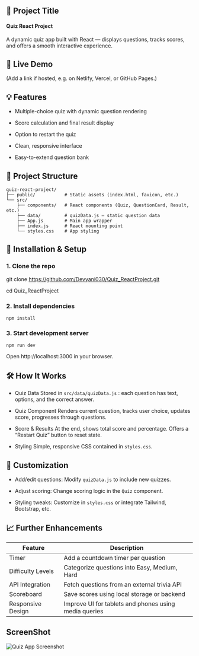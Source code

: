 ## 🎯 Project Title
#### Quiz React Project
A dynamic quiz app built with React — displays questions, tracks scores, and offers a smooth interactive experience.

## 🚀 Live Demo
(Add a link if hosted, e.g. on Netlify, Vercel, or GitHub Pages.)

## 💡 Features
- Multiple-choice quiz with dynamic question rendering

- Score calculation and final result display

- Option to restart the quiz

- Clean, responsive interface

- Easy-to-extend question bank

## 📁 Project Structure
```
quiz-react-project/
├── public/           # Static assets (index.html, favicon, etc.)
└── src/
    ├── components/   # React components (Quiz, QuestionCard, Result, etc.)
    ├── data/         # quizData.js – static question data
    ├── App.js        # Main app wrapper
    ├── index.js      # React mounting point
    └── styles.css    # App styling
```
## 🔧 Installation & Setup

### 1. Clone the repo
git clone https://github.com/Devyani030/Quiz_ReactProject.git  

cd Quiz_ReactProject

### 2. Install dependencies
`npm install`

### 3. Start development server
`npm run dev`

Open http://localhost:3000 in your browser.

## 🛠 How It Works
- Quiz Data
Stored in `src/data/quizData.js` : each question has text, options, and the correct answer.

- Quiz Component
Renders current question, tracks user choice, updates score, progresses through questions.

- Score & Results
At the end, shows total score and percentage. Offers a “Restart Quiz” button to reset state.

- Styling
Simple, responsive CSS contained in `styles.css`.

## 🧩 Customization
- Add/edit questions: Modify `quizData.js` to include new quizzes.

- Adjust scoring: Change scoring logic in the `Quiz` component.

- Styling tweaks: Customize in `styles.css` or integrate Tailwind, Bootstrap, etc.

## 📈 Further Enhancements
| Feature            | Description                                           |
|--------------------|-------------------------------------------------------|
| Timer              | Add a countdown timer per question                   |
| Difficulty Levels  | Categorize questions into Easy, Medium, Hard         |
| API Integration    | Fetch questions from an external trivia API          |
| Scoreboard         | Save scores using local storage or backend           |
| Responsive Design  | Improve UI for tablets and phones using media queries|

## ScreenShot

![Quiz App Screenshot](.src/assets/Screenshot.png)